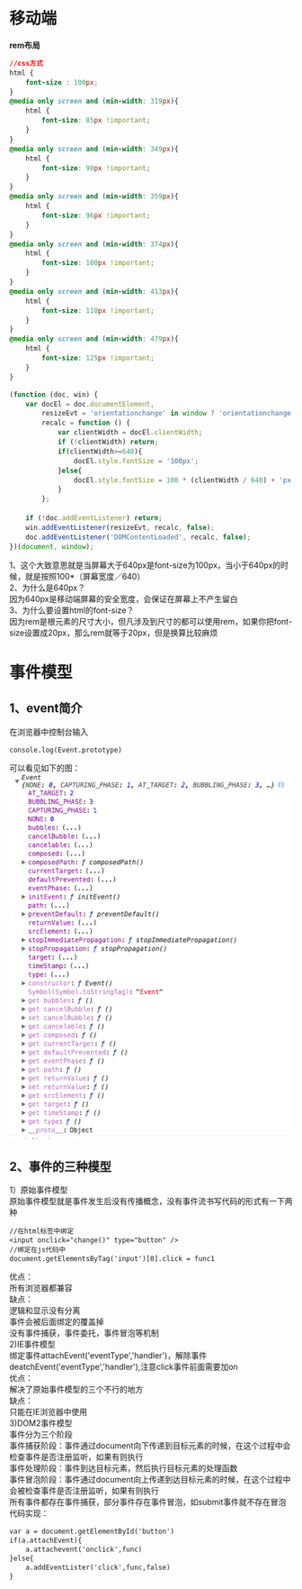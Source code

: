 # 移动端
<strong>rem布局</strong>
```css
//css方式
html {
    font-size : 100px;
}
@media only screen and (min-width: 319px){
    html {
        font-size: 85px !important;
    }
}
@media only screen and (min-width: 349px){
    html {
        font-size: 90px !important;
    }
}
@media only screen and (min-width: 359px){
    html {
        font-size: 96px !important;
    }
}
@media only screen and (min-width: 374px){
    html {
        font-size: 100px !important;
    }
}
@media only screen and (min-width: 413px){
    html {
        font-size: 110px !important;
    }
}
@media only screen and (min-width: 479px){
    html {
        font-size: 125px !important; 
    }
}
```
```js
(function (doc, win) {
    var docEl = doc.documentElement,
        resizeEvt = 'orientationchange' in window ? 'orientationchange' : 'resize',
        recalc = function () {
            var clientWidth = docEl.clientWidth;
            if (!clientWidth) return;
            if(clientWidth>=640){
                docEl.style.fontSize = '100px';
            }else{
                docEl.style.fontSize = 100 * (clientWidth / 640) + 'px';
            }
        };

    if (!doc.addEventListener) return;
    win.addEventListener(resizeEvt, recalc, false);
    doc.addEventListener('DOMContentLoaded', recalc, false);
})(document, window);
```
1、这个大致意思就是当屏幕大于640px是font-size为100px，当小于640px的时候，就是按照100*（屏幕宽度／640）<br/>
2、为什么是640px？<br/>
因为640px是移动端屏幕的安全宽度，会保证在屏幕上不产生留白<br/>
3、为什么要设置html的font-size？<br/>
因为rem是根元素的尺寸大小，但凡涉及到尺寸的都可以使用rem，如果你把font-size设置成20px，那么rem就等于20px，但是换算比较麻烦

# 事件模型
## 1、event简介
在浏览器中控制台输入
```
console.log(Event.prototype)
```
可以看见如下的图：<br/>
![event属性和方法](../image/event属性.png)
## 2、事件的三种模型
1）原始事件模型<br/>
原始事件模型就是事件发生后没有传播概念，没有事件流书写代码的形式有一下两种<br/>
```
//在html标签中绑定
<input onclick="change()" type="button" />
//绑定在js代码中
document.getElementsByTag('input')[0].click = func1
```
优点：<br/>
所有浏览器都兼容<br/>
缺点：<br/>
逻辑和显示没有分离<br/>
事件会被后面绑定的覆盖掉<br/>
没有事件捕获，事件委托，事件冒泡等机制<br/>
2)IE事件模型<br/>
绑定事件attachEvent('eventType','handler')，解除事件deatchEvent('eventType','handler'),注意click事件前面需要加on<br/>
优点：<br/>
解决了原始事件模型的三个不行的地方<br/>
缺点：<br/>
只能在IE浏览器中使用<br/>
3)DOM2事件模型<br/>
事件分为三个阶段<br/>
事件捕获阶段：事件通过document向下传递到目标元素的时候，在这个过程中会检查事件是否注册监听，如果有则执行<br/>
事件处理阶段：事件到达目标元素，然后执行目标元素的处理函数<br/>
事件冒泡阶段：事件通过document向上传递到达目标元素的时候，在这个过程中会被检查事件是否注册监听，如果有则执行<br/>
所有事件都存在事件捕获，部分事件存在事件冒泡，如submit事件就不存在冒泡<br/>
代码实现：<br/>
```
var a = document.getElementById('button')
if(a.attachEvent){
    a.attachevent('onclick',func)
}else{
    a.addEventLister('click',func,false)
}
```

